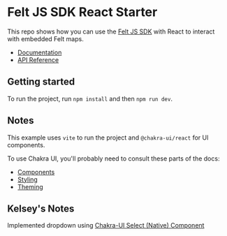 # Felt JS SDK React Starter

This repo shows how you can use the [Felt JS SDK](https://github.com/felt/js-sdk) with React to interact with embedded Felt maps.

- [Documentation](https://developers.felt.com/js-sdk)
- [API Reference](https://developers.felt.com/js-sdk-api-reference)

## Getting started

To run the project, run `npm install` and then `npm run dev`.

## Notes

This example uses `vite` to run the project and `@chakra-ui/react` for UI components.

To use Chakra UI, you'll probably need to consult these parts of the docs:

- [Components](https://www.chakra-ui.com/docs/components/concepts/overview)
- [Styling](https://www.chakra-ui.com/docs/styling/overview)
- [Theming](https://www.chakra-ui.com/docs/theming/overview)

## Kelsey's Notes

Implemented dropdown using [Chakra-UI Select (Native) Component](https://www.chakra-ui.com/docs/components/native-select)
